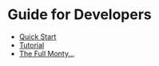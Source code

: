 # Guide for Developers

* [Quick Start](quickstart.md)
* [Tutorial](tutorial.md)
* [The Full Monty...](details.md)